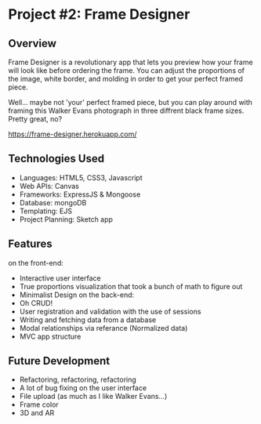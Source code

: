 # Project #2: Frame Designer

## Overview

Frame Designer is a revolutionary app that lets you preview how your frame will look like before ordering the frame. You can adjust the proportions of the image, white border, and molding in order to get your perfect framed piece.

Well... maybe not 'your' perfect framed piece, but you can play around with framing this Walker Evans photograph in three diffrent black frame sizes. Pretty great, no?

https://frame-designer.herokuapp.com/

## Technologies Used

- Languages: HTML5, CSS3, Javascript
- Web APIs: Canvas
- Frameworks: ExpressJS & Mongoose
- Database: mongoDB
- Templating: EJS
- Project Planning: Sketch app

## Features

on the front-end:

- Interactive user interface
- True proportions visualization that took a bunch of math to figure out
- Minimalist Design
  on the back-end:
- Oh CRUD!
- User registration and validation with the use of sessions
- Writing and fetching data from a database
- Modal relationships via referance (Normalized data)
- MVC app structure

## Future Development

- Refactoring, refactoring, refactoring
- A lot of bug fixing on the user interface
- File upload (as much as I like Walker Evans...)
- Frame color
- 3D and AR

